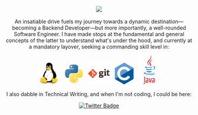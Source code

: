 <div id="header" align="center">
  <img src="https://media.giphy.com/media/M9gbBd9nbDrOTu1Mqx/giphy.gif" width="100"/>

An insatiable drive fuels my journey towards a dynamic destination—becoming a Backend Developer—but more importantly, a well-rounded Software Engineer. 
I have made stops at the fundamental and general concepts of the latter to understand what's under the hood, and currently at a mandatory layover, seeking a commanding skill level in:

  <img src="https://github.com/devicons/devicon/blob/master/icons/linux/linux-original.svg" title="Linux" alt="Linux" width="60" height="60"/>&nbsp;
  <img src="https://github.com/devicons/devicon/blob/master/icons/python/python-original.svg" title="Python" alt="Python" width="60" height="60"/>&nbsp;
  <img src="https://github.com/devicons/devicon/blob/master/icons/git/git-original-wordmark.svg" title="Git" alt="Git" width="60" height="60"/>&nbsp;
  <img src="https://github.com/devicons/devicon/blob/master/icons/c/c-original.svg" title="C" alt="C" width="60" height="60"/>&nbsp;
  <img src="https://github.com/devicons/devicon/blob/master/icons/java/java-original-wordmark.svg" title="Java" alt="Java" width="60" height="80"/>

I also dabble in Technical Writing, and when I'm not coding, I could be here:

  <a href="https://twitter.com/CheezaramOkeke">
    <img src="https://img.shields.io/badge/Twitter-blue?style=for-the-badge&logo=twitter&logoColor=white" alt="Twitter Badge"/>
  </a>
</div>

<!---
chee-zaram/chee-zaram is a ✨ special ✨ repository because its `README.md` (this file) appears on your GitHub profile.
You can click the Preview link to take a look at your changes.
--->
